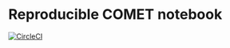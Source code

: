 # Reproducible COMET notebook

[![CircleCI](https://circleci.com/gh/HeyLey/COMET.svg?style=svg)](https://circleci.com/gh/HeyLey/COMET)
